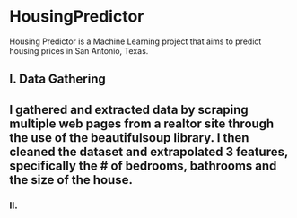 # HousingPredictor
Housing Predictor is a Machine Learning project that aims to predict housing prices in San Antonio, Texas.

<h2> I. Data Gathering <h2>
I gathered and extracted data by scraping multiple web pages from a realtor site through the use of the beautifulsoup library. I then cleaned the dataset and extrapolated 3 features, specifically the # of bedrooms, bathrooms and the size of the house.

<h3> II. 
